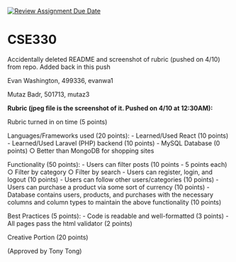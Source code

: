 [![Review Assignment Due Date](https://classroom.github.com/assets/deadline-readme-button-24ddc0f5d75046c5622901739e7c5dd533143b0c8e959d652212380cedb1ea36.svg)](https://classroom.github.com/a/I5DP-Kdb)

# CSE330

Accidentally deleted README and screenshot of rubric (pushed on 4/10) from repo. Added back in this push

Evan Washington, 499336, evanwa1

Mutaz Badr, 501713, mutaz3

**Rubric (jpeg file is the screenshot of it. Pushed on 4/10 at 12:30AM):**

Rubric turned in on time (5 points)

Languages/Frameworks used (20 points): - Learned/Used React (10 points) - Learned/Used Laravel (PHP) backend (10 points) - MySQL Database (0 points)
○ Better than MongoDB for shopping sites

Functionality (50 points): - Users can filter posts (10 points - 5 points each)
○ Filter by category
○ Filter by search - Users can register, login, and logout (10 points) - Users can follow other users/categories (10 points) - Users can purchase a product via some sort of currency (10 points) - Database contains users, products, and purchases with the necessary columns and column types to maintain the above functionality (10 points)

Best Practices (5 points): - Code is readable and well-formatted (3 points) - All pages pass the html validator (2 points)

Creative Portion (20 points)

(Approved by Tony Tong)
